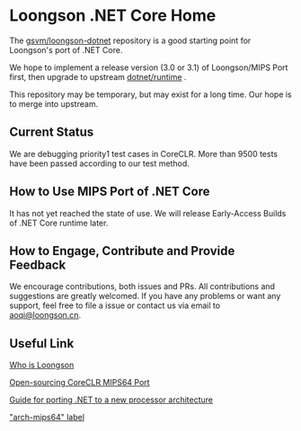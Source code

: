  Loongson .NET Core Home
===========================

The [gsvm/loongson-dotnet](https://github.com/gsvm/loongson-dotnet) repository is a good starting point for Loongson's port of .NET Core.

We hope to implement a release version (3.0 or 3.1) of Loongson/MIPS Port first, then upgrade to upstream [dotnet/runtime](https://github.com/dotnet/runtime) .

This repository may be temporary, but may exist for a long time. Our hope is to merge into upstream.


## Current Status

We are debugging priority1 test cases in CoreCLR. More than 9500 tests have been passed according to our test method.


## How to Use MIPS Port of .NET Core

It has not yet reached the state of use. We will release Early-Access Builds of .NET Core runtime later.


## How to Engage, Contribute and Provide Feedback

We encourage contributions, both issues and PRs. All contributions and suggestions are greatly welcomed. If you have any problems or want any support, feel free to file a issue or contact us via email to aoqi@loongson.cn.

## Useful Link

[Who is Loongson](http://www.loongson.cn/)

[Open-sourcing CoreCLR MIPS64 Port](https://github.com/dotnet/runtime/issues/38069)

[Guide for porting .NET to a new processor architecture](https://github.com/dotnet/runtime/blob/master/docs/design/coreclr/botr/guide-for-porting.md)

["arch-mips64" label](https://github.com/dotnet/runtime/labels/arch-mips64)
